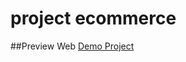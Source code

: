 # project ecommerce

##Preview Web
[Demo Project]( https://matsnahr.github.io/bootstrap_ecommerce/)
